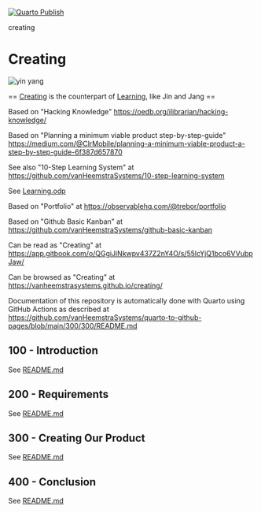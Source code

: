 [![Quarto Publish](https://github.com/vanHeemstraSystems/creating/actions/workflows/publish.yml/badge.svg)](https://github.com/vanHeemstraSystems/creating/actions/workflows/publish.yml)

creating
# Creating

![yin yang](assets/yin_yang-FOO.svg)

== [Creating](https://github.com/vanHeemstraSystems/creating/) is the counterpart of [Learning](https://github.com/vanHeemstraSystems/learning/), like Jin and Jang ==

Based on "Hacking Knowledge" https://oedb.org/ilibrarian/hacking-knowledge/

Based on "Planning a minimum viable product step-by-step-guide" https://medium.com/@ClrMobile/planning-a-minimum-viable-product-a-step-by-step-guide-6f387d657870

See also "10-Step Learning System" at https://github.com/vanHeemstraSystems/10-step-learning-system

See [Learning.odp](https://github.com/vanHeemstraSystems/learning/files/10464774/Learning.odp)

Based on "Portfolio" at https://observablehq.com/@trebor/portfolio

Based on "Github Basic Kanban" at https://github.com/vanHeemstraSystems/github-basic-kanban

Can be read as "Creating" at https://app.gitbook.com/o/QGgiJiNkwpv437Z2nY4O/s/55lcYjQ1bco6VVubpJaw/

Can be browsed as "Creating" at https://vanheemstrasystems.github.io/creating/

Documentation of this repository is automatically done with Quarto using GitHub Actions as described at https://github.com/vanHeemstraSystems/quarto-to-github-pages/blob/main/300/300/README.md

## 100 - Introduction

See [README.md](./100/README.md)

## 200 - Requirements

See [README.md](./200/README.md)

## 300 - Creating Our Product

See [README.md](./300/README.md)

## 400 - Conclusion

See [README.md](./400/README.md)
